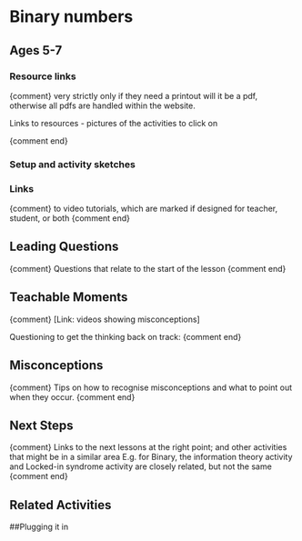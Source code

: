 # Binary numbers
## Ages 5-7

### Resource links
{comment}
very strictly only if they need a printout will it be a pdf, otherwise all pdfs are handled within the website.

Links to resources - pictures of the activities to click on

{comment end}

### Setup and activity sketches

### Links

{comment}
to video tutorials, which are marked if designed for teacher, student, or both
{comment end}

## Leading Questions
{comment}
Questions that relate to the start of the lesson
{comment end}
## Teachable Moments
{comment}
[Link: videos showing misconceptions]

Questioning to get the thinking back on track:
{comment end}

## Misconceptions
{comment}
Tips on how to recognise misconceptions and what to point out when they occur.
{comment end}


## Next Steps
{comment}
Links to the next lessons at the right point; and other activities that might be in a similar area
E.g. for Binary, the information theory activity and Locked-in syndrome activity are closely related, but not the same
{comment end}

## Related Activities

##Plugging it in
